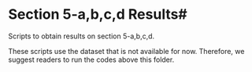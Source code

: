 # Section 5-a,b,c,d Results#

Scripts to obtain results on section 5-a,b,c,d. 

These scripts use the dataset that is not available for now. Therefore, we suggest readers to run the codes above this folder. 

